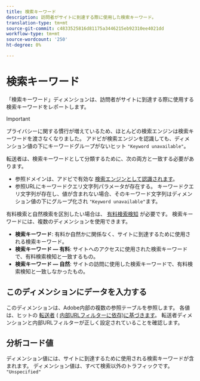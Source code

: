 ```yaml
---
title: 検索キーワード
description: 訪問者がサイトに到達する際に使用した検索キーワード。
translation-type: tm+mt
source-git-commit: c4833525816d81175a3446215eb92310ee4021dd
workflow-type: tm+mt
source-wordcount: '250'
ht-degree: 0%

---
```



# 検索キーワード

「検索キーワード」ディメンションは、訪問者がサイトに到達する際に使用する検索キーワードをレポートします。

>[!IMPORTANT]
>
>プライバシーに関する慣行が増えているため、ほとんどの検索エンジンは検索キーワードを渡さなくなりました。 アドビが検索エンジンを認識しても、ディメンション値の下にキーワードグループがないヒット `"Keyword unavailable"`。

転送者は、検索キーワードとして分類するために、次の両方と一致する必要があります。

* 参照ドメインは、アドビで有効な [検索エンジンとして認識されます](search-engine.md)。
* 参照URLにキーワードクエリ文字列パラメータが存在する。 キーワードクエリ文字列が存在し、値が含まれない場合、そのキーワード文字列はディメンション値の下にグループ化され `"Keyword unavailable"`ます。

有料検索と自然検索を区別したい場合は、 [有料検索検知](/help/admin/admin/paid-search-detection/paid-search-detection.md) が必要です。 検索キーワードには、複数のディメンションを使用できます。

* **検索キーワード**: 有料か自然かに関係なく、サイトに到達するために使用される検索キーワード。
* **検索キーワード — 有料**: サイトへのアクセスに使用された検索キーワードで、有料検索検知と一致するもの。
* **検索キーワード — 自然**: サイトの訪問に使用した検索キーワードで、有料検索検知と一致しなかったもの。

## このディメンションにデータを入力する

このディメンションは、Adobe内部の複数の参照テーブルを参照します。 各値は、ヒットの [転送者](referrer.md) ( [内部URLフィルターに依存)に基づきます](/help/admin/admin/internal-url-filter-admin.md)。 転送者ディメンションと内部URLフィルターが正しく設定されていることを確認します。

## 分析コード値

ディメンション値には、サイトに到達するために使用される検索キーワードが含まれます。 ディメンション値は、すべて検索以外のトラフィックです。 `"Unspecified"`
